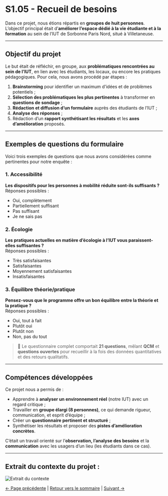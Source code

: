 # S1.05 - Recueil de besoins

Dans ce projet, nous étions répartis en **groupes de huit personnes**. L’objectif principal était d’**améliorer l’espace dédié à la vie étudiante et à la formation** au sein de l’IUT de Sorbonne Paris Nord, situé à Villetaneuse.

---

## Objectif du projet

Le but était de réfléchir, en groupe, aux **problématiques rencontrées au sein de l’IUT**, en lien avec les étudiants, les locaux, ou encore les pratiques pédagogiques. Pour cela, nous avons procédé par étapes :

1. **Brainstorming** pour identifier un maximum d'idées et de problèmes potentiels ;
2. **Sélection des problématiques les plus pertinentes** à transformer en **questions de sondage** ;
3. **Rédaction et diffusion d’un formulaire** auprès des étudiants de l’IUT ;
4. **Analyse des réponses** ;
5. Rédaction d’un **rapport synthétisant les résultats** et les **axes d’amélioration** proposés.

---

## Exemples de questions du formulaire

Voici trois exemples de questions que nous avons considérées comme pertinentes pour notre enquête :

### 1. Accessibilité
**Les dispositifs pour les personnes à mobilité réduite sont-ils suffisants ?**  
Réponses possibles :
- Oui, complètement  
- Partiellement suffisant  
- Pas suffisant  
- Je ne sais pas  

### 2. Écologie
**Les pratiques actuelles en matière d’écologie à l’IUT vous paraissent-elles suffisantes ?**  
Réponses possibles :
- Très satisfaisantes  
- Satisfaisantes  
- Moyennement satisfaisantes  
- Insatisfaisantes  

### 3. Équilibre théorie/pratique
**Pensez-vous que le programme offre un bon équilibre entre la théorie et la pratique ?**  
Réponses possibles :
- Oui, tout à fait  
- Plutôt oui  
- Plutôt non  
- Non, pas du tout  

> 🔎 Le questionnaire complet comportait **21 questions**, mêlant **QCM** et **questions ouvertes** pour recueillir à la fois des données quantitatives et des retours qualitatifs.

---

## Compétences développées

Ce projet nous a permis de :

- Apprendre à **analyser un environnement réel** (notre IUT) avec un regard critique ;
- Travailler en **groupe élargi (8 personnes)**, ce qui demande rigueur, communication, et esprit d’équipe ;
- Créer un **questionnaire pertinent et structuré** ;
- Synthétiser les résultats et proposer des **pistes d’amélioration concrètes**.

C’était un travail orienté sur l’**observation, l’analyse des besoins** et la **communication** avec les usagers d’un lieu (les étudiants dans ce cas).

---

## Extrait du contexte du projet :

![Extrait du contexte](https://imgur.com/aSNmlMO.png)

[← Page précédente](S104_Création_BD.md) | [Retour vers le sommaire](A.Sommaire.md) | [Suivant →](S106_Environnement_éco..md)
